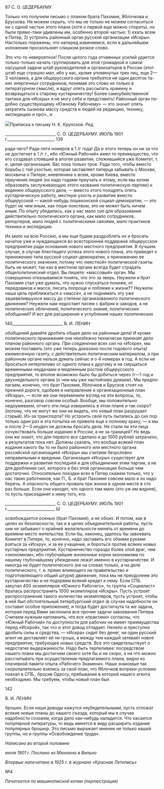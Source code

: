 87 С. О. ЦЕДЕРБАУМУ

Только что получили письмо с планом брата Пахомия, Яблочкова и Брускова. Не можем скрыть, что мы не только не можем согласиться ни с одной частью этого плана (хотя о первой еще можно спорить), но были прямо-таки удивлены им, особенно вто­рой частью: 1) ехать всем в Питер, 2) устроить районный орган русской организации «Искры». Настолько поражены, что наперед извиняемся, если в дальнейшем изложении проскользнет слишком резкое слово.

Это что-то невероятное! После целого года отчаянных усилий удается только-только начать группировать для этой громадной и самой насущной задачи штаб руководителей и организаторов в России (этот штаб еще страшно мал, ибо у нас, кроме упомянутых трех лиц, еще 2—3 человека, а для общерусского органа требуется не один десяток та­ких энергичных сотрудников, понимая это слово _не только_ в литературном смысле), и вдруг опять рассыпать храмину и возвращаться к старому кустарничеству! Более само­убийственной тактики для «Искры» я не могу себе и представить! Районный орган по­добно существующему «Южному Рабочему» — это значит опять затратить сызнова массу средств и людей на редакцию, технику, экспедицию и проч., и

![](file:///C:/Users/bot32/AppData/Local/Temp/msohtmlclip1/01/clip_image001.png)Приписка к письму Н. К. Крупской. _Ред._

  

__________________________ С. О. ЦЕДЕРБАУМУ. ИЮЛЬ 1901 г.________________________ 139

ради чего? Ради пяти номеров в 1 /г года! Да и этого теперь он ни за что не достигнет в 1 /г г., ибо «Южный Рабочий» имел то преимущество, что его создавал стоявший в апо­гее развития, сложившийся уже Комитет, т. е. целая организация. Вас пока только трое. Ради того, чтобы вместо борьбы с той узостью, которая заставляет питерца забывать о Москве, москвича о Питере, киевлянина о всем, кроме Киева, вместо приучения людей (их надо годами приучать к этому, если мы хотим образовать заслуживающую этого названия политическую партию) к ведению общерусского дела, — вместо этого поощ­рять опять кустарническую работу, местную узость и развитие вместо общерусской — какой-нибудь пошехонской социал-демократии, — это будет не чем иным, как поше-хонством, это не может быть ничем иным. По опыту убедились, как у нас мало сил для образования действительно политического органа, как мало сотрудников, репортеров, мало людей с политическими связями, мало практиков техники и экспедиции.

Их _мало_ на всю Россию, а мы еще будем раздроблять их и бросать начатое уже и нуждающееся во всесторонней поддержке общерусское предприятие ради основания нового местного предприятия. В лучшем случае, в случае блестящего успеха этого но­вого плана, это приведет к принижению типа русской социал-демократии, к приниже­нию ее политического значения, потому что «местной» политической газеты быть не может, так как в местном органе всегда будет страдать общеполитический отдел. Вы пишете: «массовый» орган. Мы совершенно отказываемся понять, что это за зверь. Не­ужели и брат Пахомия стал уже думать, что нужно спускаться пониже, от передовиков к массе, писать попроще и поближе к жизни?? Неужели наша цель приближаться к «массе», а не поднимать эту уже зашевелившуюся массу до степени организованного политического движения? Неужели нам недостает писем с фабрик и заводов, а не поли­тических обличений, политического знания, политических _обобщений?_ И вот для рас­ширения и углубления наших политических

  

140__________________________ В. И. ЛЕНИН

_обобщений_ давайте дробить общее дело на районные дела! И кроме политического принижения они неизбежно технически принизят дело планом районного органа. _При соединении_ всех сил на «Искре», мы можем поставить (это уже теперь _доказано_ после годового опыта) ежемесячную газету, с действительно политическим материалом, а при районном органе нельзя думать сейчас и о 4 номерах в год. А если не бросаться не­терпеливо от одного плана к другому и не смущаться временными неудачами и мед­ленным ростом общерусского предприятия, то вполне возможно было бы добиться че­рез /г—1 год и двухнедельного органа (о чем мы уже настойчиво думаем). Мы предпо­лагаем, конечно, что брат Пахомия, Яблочков и Брусков стоят на прежней дороге, одобряя и направление и организационный план «Искры», — если же они переменили взгляд на эти вопросы, то, конечно, разговор совсем особый. Вообще, мы положитель­но недоумеваем, отчего эти лица изверились в этом плане и так скоро? (потому, что не могут же они не видеть, что новый план разрушает старый). Из-за транспорта? Но уст­роить свой путь пытались до сих пор только _один раз_ и эта попытка не привела еще к полному краху, — а мы и после 2—3 _неудач_ не должны бросать дела. Не стали ли эти лица сочувствовать больше изданию в России, а не за границей? Но ведь они же знают, что для первого _все_ сделано и до 1000 рублей затрачено, а результатов пока нет. Долж­ны сказать, что вообще всякий план издания какого бы то ни было районного или мест­ного органа российской организацией «Искры» мы считаем безусловно неправильным и вредным. Организация «Искры» существует для поддержки и развития последней и для _объединения_ этим партии, а не для _дробления_ сил, которого и без этой организации больше чем достаточно. Относительно поездки всех в Питер скажем только, что у нас таких работников, как П., Б. и брат Пахомия совсем мало и их надо беречь. А опасность общего провала при жизни в одном месте в сто раз больше. Если они находят, что од­ного там мало (это уж им виднее), то пусть присоединят к нему того, кто

  

__________________________ С. О. ЦЕДЕРБАУМУ. ИЮЛЬ 1901 г.________________________ Ш

освобождается осенью (брат Пахомия), а не обоих. И потом, как в целях их безопасно­сти, так и в целях объединительной работы, пусть они не забывают о крайней жела­тельности менять от времени до времени место жительства. Если бы, наконец, удалось бы завоевать Комитет в Питере, то, конечно, надо заставить его обеими руками взяться за «Искру», и за ее учащение, и бороться против всяких новых кустарных предприятий. Кустарничество гораздо более злой враг, чем «экономизм», ибо глубочайшие _жизнен­ные_ корни экономизма по нашему глубочайшему убеждению лежат именно в кустар­ничестве. И никогда не будет политического (не на словах только, а на деле политиче­ского, т. е. прямо влияющего на правительство и подготовляющего общий штурм) дви­жения, пока мы не преодолеем это кустарничество и не подорвем всякий кредит к нему. Если СПБ. закупал 400 экземпляров «Южного Рабочего», то группа «Социалист» бра­лась распространить 1000 экземпляров «Искры». Пусть устроят распространение тако­го количества экземпляров, пусть устроят, чтобы в ней был обстоятельный петербург­ский отдел (в случае надобности он составит особое приложение), и тогда будет дос­тигнута та же задача, которая перед Вами заслонила все прочие задачи завоевания Пи­тера. Считаем нужным напомнить, что все «практики» согласны, что «Южный Рабо­чий» по доступности для рабочих не имеет преимущества перед «Искрой», так что и этот довод отпадает. Нелепо и преступно дробить силы и средства, — «Искра» сидит без денег, ни один русский агент не доставляет ей ни гроша, а между тем каждый зате­вает новое предприятие, требующее новых средств. Все это свидетельствует о недос­татке выдержанности. Надо быть терпеливее: посредством нашего плана мы достигнем своего хотя бы и не скоро, а на что можно рассчитывать при осуществлении предлагае­мого плана, видно из плачевной памяти опыта «Рабочего Знамени». Наши знакомые так скоропалительно взялись за свой план, что Яблочков вопреки условию поехал в СПБ., бросив Одессу, пребывание в которой нашего агента необходимо. Мы требуем, чтобы новый план был

  

142

  

В. И. ЛЕНИН

  

брошен. Если наши доводы кажутся неубедительными, пусть отложат всякие новые планы до нашего съезда, который мы в случае надобности созовем, когда дело как-нибудь наладится. Что касается популярной литературы, то ведь имеется в виду расши­рить издание популярных брошюр. Это письмо выражает мнение не только нашей группы, но и группы «Освобождение труда».

  

_Написано во второй половине_

_июля 1901 г. Послано из Мюнхена в Вильно_

_Впервые напечатано в 1925 г. в журнале «Красная Летопись»_

_№4_

  

_Печатается по машинописной копии (перлюстрация)_
